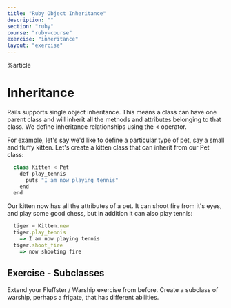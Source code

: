 ```yaml
---
title: "Ruby Object Inheritance"
description: ""
section: "ruby"
course: "ruby-course"
exercise: "inheritance"
layout: "exercise"
---
```


%article



# Inheritance

Rails supports single object inheritance. This means a class can have one parent class and will inherit all the methods and attributes belonging to that class. We define inheritance relationships using the < operator.

For example, let's say we'd like to define a particular type of pet, say a small and fluffy kitten. Let's create a kitten class that can inherit from our Pet class:

```js
  class Kitten < Pet
    def play_tennis
      puts "I am now playing tennis"
    end
  end
```





Our kitten now has all the attributes of a pet. It can shoot fire from it's eyes, and play some good chess, but in addition it can also play tennis:

```js
  tiger = Kitten.new
  tiger.play_tennis
    => I am now playing tennis
  tiger.shoot_fire
    => now shooting fire
```






## Exercise - Subclasses

Extend your Fluffster / Warship exercise from before. Create a subclass of warship, perhaps a frigate, that has different abilities.
